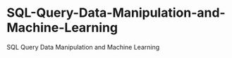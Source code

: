 # SQL-Query-Data-Manipulation-and-Machine-Learning
SQL Query Data Manipulation and Machine Learning
